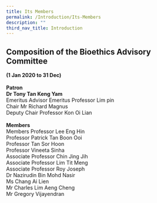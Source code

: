```yaml
---
title: Its Members
permalink: /Introduction/Its-Members
description: ""
third_nav_title: Introduction
---
```

## Composition of the Bioethics Advisory Committee <br>
****(1 Jan 2020 to 31 Dec)****<Br>
<br>
**Patron**<br>
**Dr Tony Tan Keng Yam** <br>
Emeritus Advisor Emeritus Professor Lim pin<br>
Chair Mr Richard Magnus<br>
Deputy Chair Professor Kon Oi Lian
<br>
<br>
**Members**<Br>
Members Professor Lee Eng Hin<Br>
Professor Patrick Tan Boon Ooi<Br>
Professor Tan Sor Hoon<Br>
Professor Vineeta Sinha<Br>
Associate Professor Chin Jing Jih<Br>
Associate Professor Lim Tit Meng<Br>
Associate Professor Roy Joseph<br>
Dr Nazirudin Bin Mohd Nasir<br>
Ms Chang Ai Lien<br>
Mr Charles Lim Aeng Cheng<br>
Mr Gregory Vijayendran <br>
